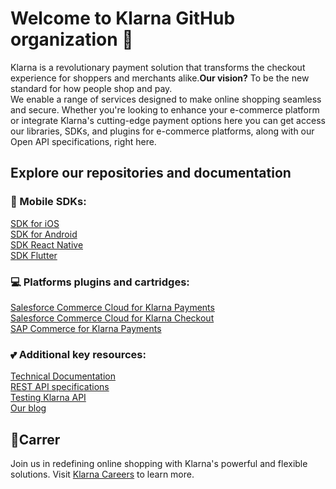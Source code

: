 # Welcome to Klarna GitHub organization 👋 
Klarna is a revolutionary payment solution that transforms the checkout experience for shoppers and merchants alike.**Our vision?** To be the new standard for how people shop and pay.  
We enable a range of services designed to make online shopping seamless and secure. Whether you're looking to enhance your e-commerce platform or integrate Klarna's cutting-edge payment options here you can get access our libraries, SDKs, and plugins for e-commerce platforms, along with our Open API specifications, right here. 

## Explore our repositories and documentation

### 📱 Mobile SDKs:
[SDK for iOS](https://github.com/klarna/klarna-mobile-sdk)  
[SDK for Android](https://github.com/klarna/klarna-mobile-sdk-android)  
[SDK React Native](https://github.com/klarna/react-native-klarna-inapp-sdk)  
[SDK Flutter](https://github.com/klarna/klarna-mobile-sdk-flutter)  

### 💻 Platforms plugins and cartridges:

[Salesforce Commerce Cloud for Klarna Payments](https://github.com/klarna/sfcc-klarna-payments)  
[Salesforce Commerce Cloud for Klarna Checkout](https://github.com/klarna/sfcc-klarna-checkout)  
[SAP Commerce for Klarna Payments](https://github.com/klarna/SAP-Commerce-klarna-payments)  

### :two_hearts: Additional key resources:

[Technical Documentation](https://docs.klarna.com/?utm_source=github)  
[REST API specifications](https://docs.klarna.com/api/introduction/?utm_source=github)  
[Testing Klarna API](https://docs.klarna.com/resources/test-environment/?utm_source=github)  
[Our blog](https://engineering.klarna.com/)

## :briefcase:Carrer 
Join us in redefining online shopping with Klarna's powerful and flexible solutions. Visit [Klarna Careers](https://www.klarna.com/careers/) to learn more.

